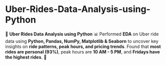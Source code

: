 # Uber-Rides-Data-Analysis-using-Python
🚖 **Uber Rides Data Analysis using Python** 📊    Performed **EDA** on Uber ride data using **Python, Pandas, NumPy, Matplotlib &amp; Seaborn** to uncover key insights on **ride patterns, peak hours, and pricing trends**. Found that **most rides are personal (93%)**, peak hours are **10 AM - 5 PM**, and **Fridays have the highest rides**. 🚀
